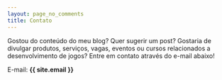 ```yaml
---
layout: page_no_comments
title: Contato
---
```


Gostou do conteúdo do meu blog? Quer sugerir um post? Gostaria de divulgar produtos, serviços, vagas, eventos ou cursos relacionados a desenvolvimento de jogos? Entre em contato através do e-mail abaixo!

E-mail: **{{ site.email }}**
